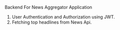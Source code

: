Backend For News Aggregator Application
1. User Authentication and Authorization using JWT.
2. Fetching top headlines from News Api.
